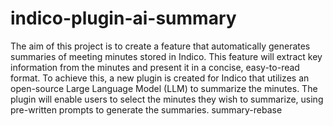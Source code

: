 # indico-plugin-ai-summary

The aim of this project is to create a feature that automatically generates summaries of meeting minutes stored in Indico. This feature will extract key information from the minutes and present it in a concise, easy-to-read format. To achieve this, a new plugin is created for Indico that utilizes an open-source Large Language Model (LLM) to summarize the minutes. The plugin will enable users to select the minutes they wish to summarize, using pre-written prompts to generate the summaries. summary-rebase